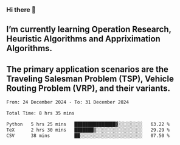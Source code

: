 ### Hi there 👋
## I’m currently learning Operation Research, Heuristic Algorithms and Appriximation Algorithms.
## The primary application scenarios are the Traveling Salesman Problem (TSP), Vehicle Routing Problem (VRP), and their variants.
<!--START_SECTION:waka-->

```txt
From: 24 December 2024 - To: 31 December 2024

Total Time: 8 hrs 35 mins

Python   5 hrs 25 mins   ███████████████▓░░░░░░░░░   63.22 %
TeX      2 hrs 30 mins   ███████▒░░░░░░░░░░░░░░░░░   29.29 %
CSV      38 mins         ██░░░░░░░░░░░░░░░░░░░░░░░   07.50 %
```

<!--END_SECTION:waka-->
<!--
**Bookervsky/Bookervsky** is a ✨ _special_ ✨ repository because its `README.md` (this file) appears on your GitHub profile.

Here are some ideas to get you started:

- 🔭 I’m currently working on ...
- 🌱 I’m currently learning ...
- 👯 I’m looking to collaborate on ...
- 🤔 I’m looking for help with ...
- 💬 Ask me about ...
- 📫 How to reach me: ...
- 😄 Pronouns: ...
- ⚡ Fun fact: ...
-->

